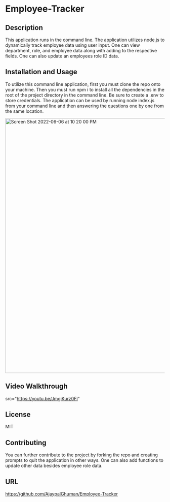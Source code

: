 # Employee-Tracker

## Description

This application runs in the command line. The application utilizes node.js to dynamically track employee data using user input. One can view department, role, and employee data along with adding to the respective fields. One can also update an employees role ID data.

## Installation and Usage

To utilize this command line application, first you must clone the repo onto your machine. Then you must run npm i to install all the dependencies in the root of the project directory in the command line. Be sure to create a .env to store credentials. The application can be used by running node index.js from your command line and then answering the questions one by one from the same location.

<img width="802" alt="Screen Shot 2022-06-06 at 10 20 00 PM" src="https://user-images.githubusercontent.com/95589049/172281981-71e1e687-9883-431e-9c4f-93ed274140ad.png">

## Video Walkthrough

src="https://youtu.be/JmgiKurz0FI"

## License

MIT

## Contributing

You can further contribute to the project by forking the repo and creating prompts to quit the application in other ways. One can also add functions to update other data besides employee role data.

## URL

https://github.com/AjaypalGhuman/Employee-Tracker
